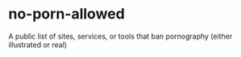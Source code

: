 # no-porn-allowed
A public list of sites, services, or tools that ban pornography (either illustrated or real)
